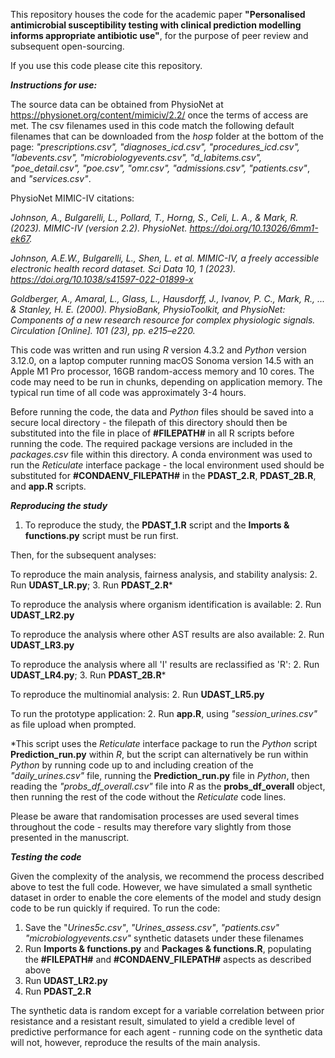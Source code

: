 This repository houses the code for the academic paper **"Personalised antimicrobial susceptibility testing with clinical prediction modelling informs appropriate antibiotic use"**, for the purpose of peer review and subsequent open-sourcing.

If you use this code please cite this repository.

***Instructions for use:***

The source data can be obtained from PhysioNet at https://physionet.org/content/mimiciv/2.2/ once the terms of access are met. The csv filenames used in this code match the following default filenames that can be downloaded from the *hosp* folder at the bottom of the page: *"prescriptions.csv", "diagnoses_icd.csv", "procedures_icd.csv", "labevents.csv", "microbiologyevents.csv", "d_labitems.csv", "poe_detail.csv", "poe.csv", "omr.csv", "admissions.csv", "patients.csv"*, and *"services.csv"*.

PhysioNet MIMIC-IV citations:

*Johnson, A., Bulgarelli, L., Pollard, T., Horng, S., Celi, L. A., & Mark, R. (2023). MIMIC-IV (version 2.2). PhysioNet. https://doi.org/10.13026/6mm1-ek67.*

*Johnson, A.E.W., Bulgarelli, L., Shen, L. et al. MIMIC-IV, a freely accessible electronic health record dataset. Sci Data 10, 1 (2023). https://doi.org/10.1038/s41597-022-01899-x*

*Goldberger, A., Amaral, L., Glass, L., Hausdorff, J., Ivanov, P. C., Mark, R., ... & Stanley, H. E. (2000). PhysioBank, PhysioToolkit, and PhysioNet: Components of a new research resource for complex physiologic signals. Circulation [Online]. 101 (23), pp. e215–e220.*

This code was written and run using *R* version 4.3.2 and *Python* version 3.12.0, on a laptop computer running macOS Sonoma version 14.5 with an Apple M1 Pro processor, 16GB random-access memory and 10 cores. The code may need to be run in chunks, depending on application memory. The typical run time of all code was approximately 3-4 hours.

Before running the code, the data and *Python* files should be saved into a secure local directory - the filepath of this directory should then be substituted into the file in place of **#FILEPATH#** in all R scripts before running the code. The required package versions are included in the *packages.csv* file within this directory. A conda environment was used to run the *Reticulate* interface package - the local environment used should be substituted for **#CONDAENV_FILEPATH#** in the **PDAST_2.R**, **PDAST_2B.R**, and **app.R** scripts.

***Reproducing the study***

1. To reproduce the study, the **PDAST_1.R** script and the **Imports & functions.py** script must be run first.

Then, for the subsequent analyses:

To reproduce the main analysis, fairness analysis, and stability analysis: 
2. Run **UDAST_LR.py**; 
3. Run **PDAST_2.R***

To reproduce the analysis where organism identification is available: 
2. Run **UDAST_LR2.py**

To reproduce the analysis where other AST results are also available: 
2. Run **UDAST_LR3.py**

To reproduce the analysis where all 'I' results are reclassified as 'R': 
2. Run **UDAST_LR4.py**; 
3. Run **PDAST_2B.R***

To reproduce the multinomial analysis: 
2. Run **UDAST_LR5.py**

To run the prototype application: 
2. Run **app.R**, using *"session_urines.csv"* as file upload when prompted.

*This script uses the *Reticulate* interface package to run the *Python* script **Prediction_run.py** within *R*, but the script can alternatively be run within *Python* by running code up to and including creation of the *"daily_urines.csv"* file, running the **Prediction_run.py** file in *Python*, then reading the *"probs_df_overall.csv"* file into *R* as the **probs_df_overall** object, then running the rest of the code without the *Reticulate* code lines.

Please be aware that randomisation processes are used several times throughout the code - results may therefore vary slightly from those presented in the manuscript.

***Testing the code***

Given the complexity of the analysis, we recommend the process described above to test the full code. However, we have simulated a small synthetic dataset in order to enable the core elements of the model and study design code to be run quickly if required. To run the code:

1. Save the "*Urines5c.csv"*, *"Urines_assess.csv"*, *"patients.csv"* *"microbiologyevents.csv"* synthetic datasets under these filenames
2. Run **Imports & functions.py** and **Packages & functions.R**, populating the **#FILEPATH#** and **#CONDAENV_FILEPATH#** aspects as described above
3. Run **UDAST_LR2.py**
4. Run **PDAST_2.R**

The synthetic data is random except for a variable correlation between prior resistance and a resistant result, simulated to yield a credible level of predictive performance for each agent - running code on the synthetic data will not, however, reproduce the results of the main analysis.
